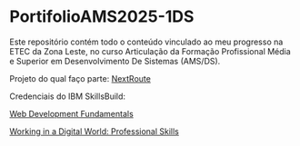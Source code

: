 # PortifolioAMS2025-1DS
Este repositório contém todo o conteúdo vinculado ao meu progresso na ETEC da Zona Leste, no curso Articulação da Formação Profissional Média e Superior em Desenvolvimento De Sistemas (AMS/DS).

Projeto do qual faço parte:
[NextRoute](https://github.com/etec-zona-leste-oficial/nextroute-iot-gestao-de-turismo/tree/main)

Credenciais do IBM SkillsBuild:

[ Web Development Fundamentals](https://www.credly.com/badges/b2201030-9b06-4f4f-a8c4-53a1155bb0f0/public_url)

[Working in a Digital World: Professional Skills](https://www.credly.com/badges/7d10d359-1921-433d-880a-4520de0840cb/public_url)
